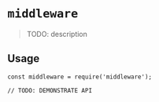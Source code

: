 # `middleware`

> TODO: description

## Usage

```
const middleware = require('middleware');

// TODO: DEMONSTRATE API
```

